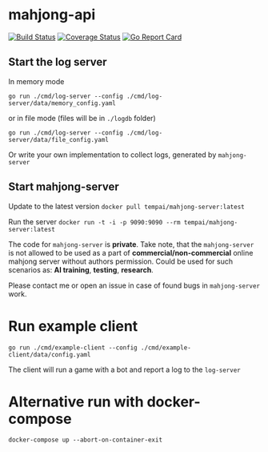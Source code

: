 # mahjong-api

[![Build Status](https://travis-ci.org/dnovikoff/mahjong-api.svg?branch=master)](https://travis-ci.org/dnovikoff/mahjong-api)
[![Coverage Status](https://img.shields.io/codecov/c/github/dnovikoff/mahjong-api.svg)](https://codecov.io/gh/dnovikoff/mahjong-api)
[![Go Report Card](https://goreportcard.com/badge/github.com/dnovikoff/mahjong-api)](https://goreportcard.com/report/github.com/dnovikoff/mahjong-api)

## Start the log server
In memory mode

`go run ./cmd/log-server --config ./cmd/log-server/data/memory_config.yaml`

or in file mode (files will be in `./logdb` folder)

`go run ./cmd/log-server --config ./cmd/log-server/data/file_config.yaml`

Or write your own implementation to collect logs, generated by `mahjong-server`

## Start mahjong-server
Update to the latest version
`docker pull tempai/mahjong-server:latest`

Run the server
`docker run -t -i -p 9090:9090 --rm tempai/mahjong-server:latest`

The code for `mahjong-server` is **private**. Take note, that the `mahjong-server` 
is not allowed to be used as a part of **commercial/non-commercial**
online mahjong server without authors permission.
Could be used for such scenarios as: **AI training**, **testing**, **research**.

Please contact me or open an issue in case of found bugs in `mahjong-server` work.

#  Run example client
`go run ./cmd/example-client --config ./cmd/example-client/data/config.yaml`

The client will run a game with a bot and report a log to the `log-server`

# Alternative run with docker-compose
`docker-compose up --abort-on-container-exit`
